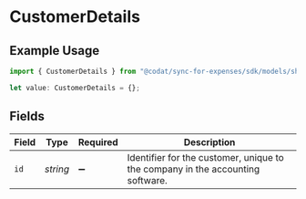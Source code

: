 # CustomerDetails

## Example Usage

```typescript
import { CustomerDetails } from "@codat/sync-for-expenses/sdk/models/shared";

let value: CustomerDetails = {};
```

## Fields

| Field                                                                          | Type                                                                           | Required                                                                       | Description                                                                    |
| ------------------------------------------------------------------------------ | ------------------------------------------------------------------------------ | ------------------------------------------------------------------------------ | ------------------------------------------------------------------------------ |
| `id`                                                                           | *string*                                                                       | :heavy_minus_sign:                                                             | Identifier for the customer, unique to the company in the accounting software. |